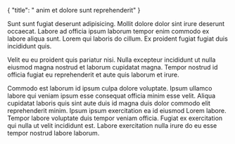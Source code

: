{
  "title": " anim et dolore sunt reprehenderit"
}

Sunt sunt fugiat deserunt adipisicing. Mollit dolore dolor sint irure deserunt occaecat. Labore ad officia ipsum laborum tempor enim commodo ex labore aliqua sunt. Lorem qui laboris do cillum. Ex proident fugiat fugiat duis incididunt quis.

Velit eu eu proident quis pariatur nisi. Nulla excepteur incididunt ut nulla eiusmod magna nostrud et laborum cupidatat magna. Tempor nostrud id officia fugiat eu reprehenderit et aute quis laborum et irure.

Commodo est laborum id ipsum culpa dolore voluptate. Ipsum ullamco labore qui veniam ipsum esse consequat officia minim esse velit. Aliqua cupidatat laboris quis sint aute duis id magna duis dolor commodo elit reprehenderit minim. Ipsum ipsum exercitation ea id eiusmod Lorem labore. Tempor labore voluptate duis tempor veniam officia. Fugiat ex exercitation qui nulla ut velit incididunt est. Labore exercitation nulla irure do eu esse tempor nostrud labore laborum.